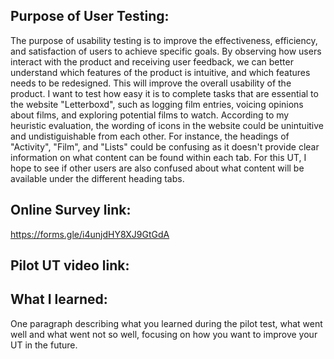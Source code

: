 ## Purpose of User Testing:
The purpose of usability testing is to improve the effectiveness, efficiency, and satisfaction of users to achieve specific goals. By observing how users interact with the product and receiving user feedback, we can better understand which features of the product is intuitive, and which features needs to be redesigned. This will improve the overall usability of the product. I want to test how easy it is to complete tasks that are essential to the website "Letterboxd", such as logging film entries, voicing opinions about films, and exploring potential films to watch. According to my heuristic evaluation, the wording of icons in the website could be unintuitive and undistiguishable from each other. For instance, the headings of "Activity", "Film", and "Lists" could be confusing as it doesn't provide clear information on what content can be found within each tab. For this UT, I hope to see if other users are also confused about what content will be available under the different heading tabs. 


## Online Survey link:
https://forms.gle/i4unjdHY8XJ9GtGdA

## Pilot UT video link:


## What I learned:
One paragraph describing what you learned during the pilot test, what went well and what went not so well, focusing on how you want to improve your UT in the future.



